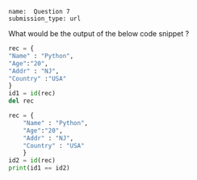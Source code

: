 ﻿```ngMeta
name:  Question 7
submission_type: url
```


What would be the output of the below code snippet ?

```python
rec = {
"Name" : "Python", 
"Age":"20",
"Addr" : "NJ", 
"Country" :"USA"
}
id1 = id(rec)
del rec

rec = {
    "Name" : "Python", 
    "Age":"20", 
    "Addr" : "NJ", 
    "Country" : "USA"
    }
id2 = id(rec)
print(id1 == id2)

 ```
